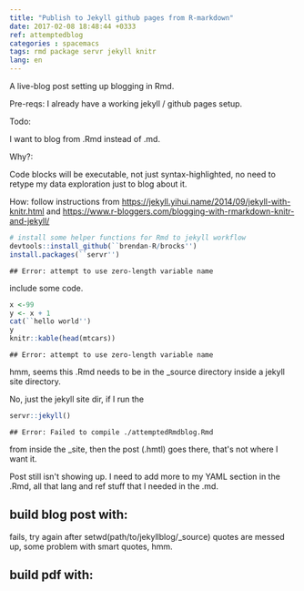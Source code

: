 ```yaml
---
title: "Publish to Jekyll github pages from R-markdown"
date: 2017-02-08 18:48:44 +0333
ref: attemptedblog
categories : spacemacs
tags: rmd package servr jekyll knitr
lang: en
---
```

A live-blog post setting up blogging in Rmd.

Pre-reqs:
I already have a working jekyll / github pages setup.

Todo:

I want to blog from .Rmd instead of .md.

Why?:

Code blocks will be executable, not just syntax-highlighted, no need to retype my 
data exploration just to blog about it.

How: 
follow instructions from https://jekyll.yihui.name/2014/09/jekyll-with-knitr.html
and
https://www.r-bloggers.com/blogging-with-rmarkdown-knitr-and-jekyll/

```r
# install some helper functions for Rmd to jekyll workflow
devtools::install_github(``brendan-R/brocks'')
install.packages(``servr'')
```

```
## Error: attempt to use zero-length variable name
```
include some code.

```r
x <-99
y <- x + 1
cat(``hello world'')
y
knitr::kable(head(mtcars))
```

```
## Error: attempt to use zero-length variable name
```
hmm, seems this .Rmd needs to be in the _source directory inside a jekyll site directory.

No, just the jekyll site dir, if I run the

```r
servr::jekyll() 
```

```
## Error: Failed to compile ./attemptedRmdblog.Rmd
```
from inside the _site, then the post (.hmtl) goes there, that's not where I want it.

Post still isn't showing up. I need to add more to my YAML section in the .Rmd, all that
lang and ref stuff that I needed in the .md.

## build blog post with:

fails, try again after setwd(path/to/jekyllblog/_source)
quotes are messed up, some problem with smart quotes, hmm.

## build pdf with:


